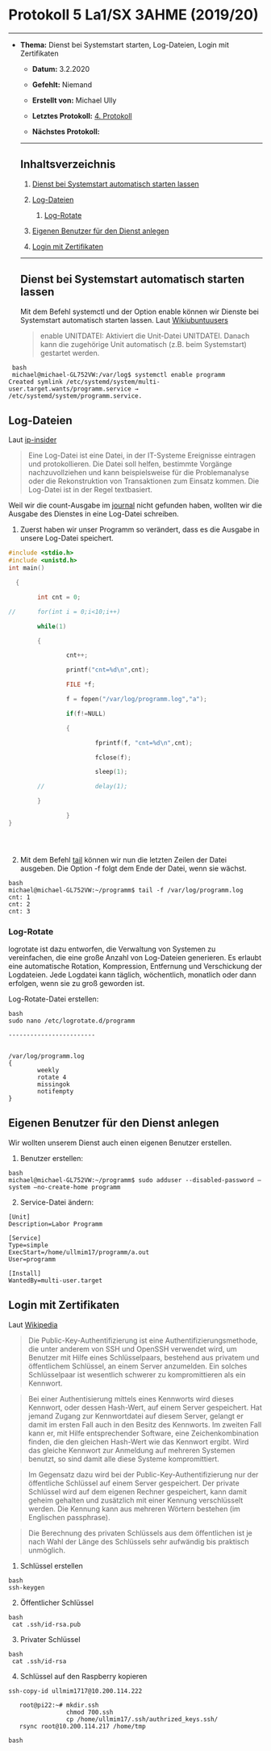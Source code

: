 # Protokoll 5 La1/SX 3AHME (2019/20)

--------------

* **Thema:** Dienst bei Systemstart starten, Log-Dateien, Login mit Zertifikaten

  * **Datum:** 3.2.2020

  * **Gefehlt:** Niemand

  * **Erstellt von:** Michael Ully
  
  * **Letztes Protokoll:** [4. Protokoll](https://github.com/HTLMechatronics/m17-3ahme-la1-sx/blob/ullmim17/ullmim17/protokolle/protokoll-4_2020-01-27_ullmim17.md)
  
  * **Nächstes Protokoll:**

  --------------------------------------------------

  ## Inhaltsverzeichnis

  1.  [Dienst bei Systemstart automatisch starten lassen](#dienst-bei-systemstart-automatisch-starten-lassen)
      
  2. [Log-Dateien](#log-dateien)
     1. [Log-Rotate](#log-rotate)
  3. [Eigenen Benutzer für den Dienst anlegen](#eigenen-benutzer-für-den-dienst-anlegen)
  
  4. [Login mit Zertifikaten](#login-mit-zertifikaten)

  
 

  ---------------------------------------------------------------
  ## Dienst bei Systemstart automatisch starten lassen
  
  Mit dem Befehl systemctl und der Option enable können wir Dienste bei Systemstart automatisch starten lassen.
  Laut [Wikiubuntuusers](https://wiki.ubuntuusers.de/systemd/systemctl/)
  
  > enable UNITDATEI:	Aktiviert die Unit-Datei UNITDATEI. Danach kann die zugehörige Unit automatisch (z.B. beim Systemstart) gestartet werden.
  
 ```
  bash
  michael@michael-GL752VW:/var/log$ systemctl enable programm
Created symlink /etc/systemd/system/multi-user.target.wants/programm.service → /etc/systemd/system/programm.service.
 ```
 ## Log-Dateien
 Laut [ip-insider](https://www.ip-insider.de/was-ist-eine-log-datei-a-794350/)
 
 > Eine Log-Datei ist eine Datei, in der IT-Systeme Ereignisse eintragen und protokollieren. Die Datei soll helfen, bestimmte Vorgänge nachzuvollziehen und kann beispielsweise für die Problemanalyse oder die Rekonstruktion von Transaktionen zum Einsatz kommen. Die Log-Datei ist in der Regel textbasiert.

Weil wir die count-Ausgabe im [journal](https://wiki.ubuntuusers.de/systemd/journald/) nicht gefunden haben, wollten wir die Ausgabe des Dienstes in eine Log-Datei schreiben.

1) Zuerst haben wir unser Programm so verändert, dass es die Ausgabe in unsere Log-Datei speichert.
```C
#include <stdio.h>
#include <unistd.h>
int main()   

  { 

        int cnt = 0; 

//      for(int i = 0;i<10;i++) 

        while(1) 

        { 

                cnt++; 

                printf("cnt=%d\n",cnt); 

                FILE *f; 

                f = fopen("/var/log/programm.log","a"); 

                if(f!=NULL) 

                { 

                        fprintf(f, "cnt=%d\n",cnt); 

                        fclose(f); 

                        sleep(1); 

        //              delay(1); 

        } 

                } 
}





```
2) Mit dem Befehl [tail](https://wiki.ubuntuusers.de/tail/) können wir nun die letzten Zeilen der Datei ausgeben. Die Option -f folgt dem Ende der Datei, wenn sie wächst.

```
bash
michael@michael-GL752VW:~/programm$ tail -f /var/log/programm.log
cnt: 1
cnt: 2
cnt: 3
```
### Log-Rotate

logrotate ist dazu entworfen, die Verwaltung von Systemen zu vereinfachen, die eine große Anzahl von Log-Dateien generieren. Es erlaubt eine automatische Rotation, Kompression, Entfernung und Verschickung der Logdateien. Jede Logdatei kann täglich, wöchentlich, monatlich oder dann erfolgen, wenn sie zu groß geworden ist.

Log-Rotate-Datei erstellen: 

```
bash
sudo nano /etc/logrotate.d/programm

------------------------


/var/log/programm.log
{
        weekly
        rotate 4
        missingok
        notifempty
}

```
## Eigenen Benutzer für den Dienst anlegen

Wir wollten unserem Dienst auch einen eigenen Benutzer erstellen.

1) Benutzer erstellen:
```
bash
michael@michael-GL752VW:~/programm$ sudo adduser --disabled-password –system –no-create-home programm

```
2) Service-Datei ändern:
```
[Unit]
Description=Labor Programm

[Service]
Type=simple
ExecStart=/home/ullmim17/programm/a.out
User=programm

[Install]
WantedBy=multi-user.target
```

## Login mit Zertifikaten
Laut [Wikipedia](https://de.wikipedia.org/wiki/Public-Key-Authentifizierung)
> Die Public-Key-Authentifizierung ist eine Authentifizierungsmethode, die unter anderem von SSH und OpenSSH verwendet wird, um Benutzer mit Hilfe eines Schlüsselpaars, bestehend aus privatem und öffentlichem Schlüssel, an einem Server anzumelden. Ein solches Schlüsselpaar ist wesentlich schwerer zu kompromittieren als ein Kennwort.

>Bei einer Authentisierung mittels eines Kennworts wird dieses Kennwort, oder dessen Hash-Wert, auf einem Server gespeichert. Hat jemand Zugang zur Kennwortdatei auf diesem Server, gelangt er damit im ersten Fall auch in den Besitz des Kennworts. Im zweiten Fall kann er, mit Hilfe entsprechender Software, eine Zeichenkombination finden, die den gleichen Hash-Wert wie das Kennwort ergibt. Wird das gleiche Kennwort zur Anmeldung auf mehreren Systemen benutzt, so sind damit alle diese Systeme kompromittiert.

>Im Gegensatz dazu wird bei der Public-Key-Authentifizierung nur der öffentliche Schlüssel auf einem Server gespeichert. Der private Schlüssel wird auf dem eigenen Rechner gespeichert, kann damit geheim gehalten und zusätzlich mit einer Kennung verschlüsselt werden. Die Kennung kann aus mehreren Wörtern bestehen (im Englischen passphrase).

>Die Berechnung des privaten Schlüssels aus dem öffentlichen ist je nach Wahl der Länge des Schlüssels sehr aufwändig bis praktisch unmöglich.

1) Schlüssel erstellen
````
bash
ssh-keygen
````
2) Öffentlicher Schlüssel
````
bash
 cat .ssh/id-rsa.pub
````
3) Privater Schlüssel
````
bash
 cat .ssh/id-rsa
````
4) Schlüssel auf den Raspberry kopieren
 ````
 ssh-copy-id ullmim1717@10.200.114.222
    
    root@pi22:~# mkdir.ssh
                 chmod 700.ssh
                 cp /home/ullmim17/.ssh/authrized_keys.ssh/
    rsync root@10.200.114.217 /home/tmp

 bash
 
 ````
